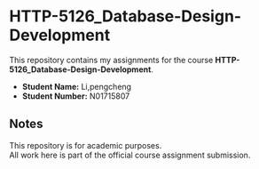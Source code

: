 # HTTP-5126_Database-Design-Development

This repository contains my assignments for the course **HTTP-5126_Database-Design-Development**.

- **Student Name:** Li,pengcheng 
- **Student Number:** N01715807

## Notes
This repository is for academic purposes.  
All work here is part of the official course assignment submission.
